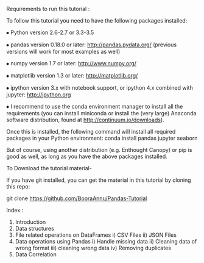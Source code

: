 Requirements to run this tutorial :

To follow this tutorial you need to have the following packages installed:

⦁	Python version 2.6-2.7 or 3.3-3.5

⦁	pandas version 0.18.0 or later: http://pandas.pydata.org/ (previous versions will work for most examples as well)

⦁	numpy version 1.7 or later: http://www.numpy.org/

⦁	matplotlib version 1.3 or later: http://matplotlib.org/

⦁	ipython version 3.x with notebook support, or ipython 4.x combined with jupyter: http://ipython.org

⦁	I recommend to use the conda environment manager to install all the requirements (you can install miniconda or install the (very large) Anaconda software distribution, found at http://continuum.io/downloads).

Once this is installed, the following command will install all required packages in your Python environment:
conda install pandas jupyter seaborn

But of course, using another distribution (e.g. Enthought Canopy) or pip is good as well, as long as you have the above packages installed.

To Download the tutorial material-

If you have git installed, you can get the material in this tutorial by cloning this repo:

git clone https://github.com/BooraAnnu/Pandas-Tutorial

Index : 

1. Introduction
2. Data structures
3. File related operations on DataFrames
   i) CSV Files
  ii)	JSON Files
4.  Data operations using Pandas
    i) Handle missing data
   ii)	Cleaning data of wrong format
  iii) cleaning wrong data
    iv)	Removing duplicates
5. Data Correlation
